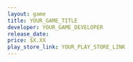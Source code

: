 ```yaml
---
layout: game
title: YOUR_GAME_TITLE
developer: YOUR_GAME_DEVELOPER
release_date: 
price: $X.XX
play_store_link: YOUR_PLAY_STORE_LINK
---
```


<!-- Write your game description here. -->

<!-- Add your image embeds here. Remember to place images in assets/images/ -->
<!-- Example: ![Screenshot 1](/assets/images/your-game-screenshot-1.jpg) -->

<!-- Optional: Add a rating section -->
<!-- ## My Rating -->
<!-- **Overall:** ⭐⭐⭐⭐☆ (4 out of 5 stars) -->

<!-- Optional: Add a trailer section -->
<!-- ## Trailer -->
<!-- <iframe width="560" height="315"
    src="https://www.youtube.com/embed/example"
    frameborder="0"
    allow="accelerometer; autoplay; clipboard-write; encrypted-media; gyroscope; picture-in-picture"
    allowfullscreen>
</iframe> -->